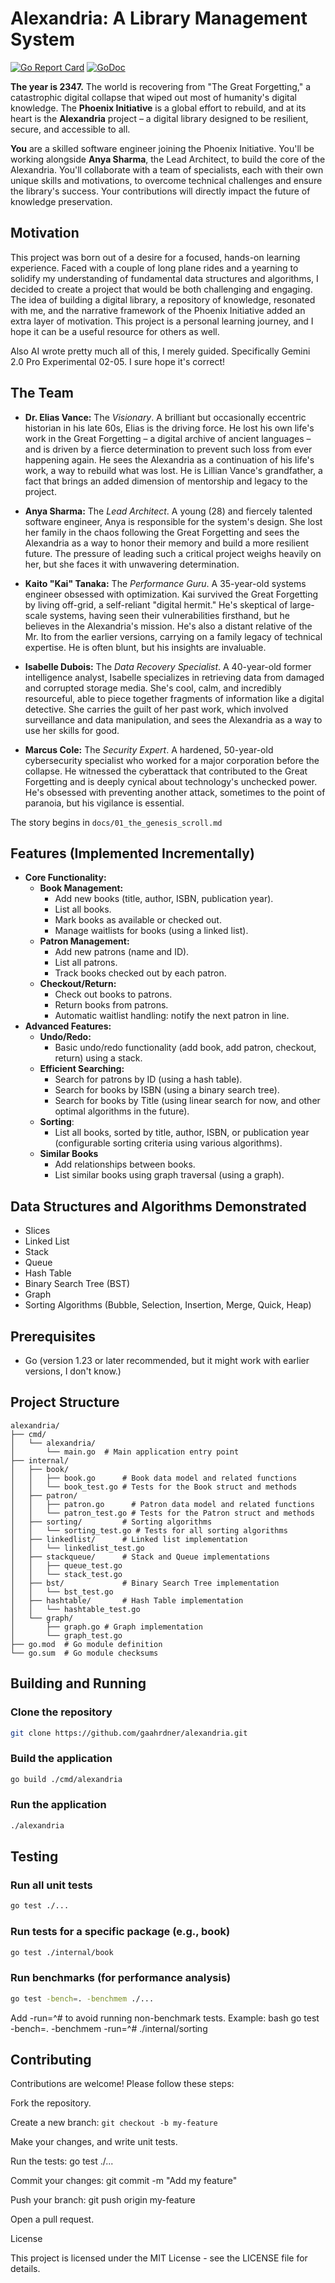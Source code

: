 # Alexandria: A Library Management System

[![Go Report Card](https://goreportcard.com/badge/github.com/gaahrdner/alexandria)](https://goreportcard.com/report/github.com/gaahrdner/alexandria)
[![GoDoc](https://godoc.org/github.com/gaahrdner/alexandria?status.svg)](https://godoc.org/github.com/gaahrdner/alexandria)

**The year is 2347.**  The world is recovering from "The Great Forgetting," a catastrophic digital collapse that wiped out most of humanity's digital knowledge.  The **Phoenix Initiative** is a global effort to rebuild, and at its heart is the **Alexandria** project – a digital library designed to be resilient, secure, and accessible to all.

**You** are a skilled software engineer joining the Phoenix Initiative. You'll be working alongside **Anya Sharma**, the Lead Architect, to build the core of the Alexandria.  You'll collaborate with a team of specialists, each with their own unique skills and motivations, to overcome technical challenges and ensure the library's success.  Your contributions will directly impact the future of knowledge preservation.

## Motivation

This project was born out of a desire for a focused, hands-on learning experience. Faced with a couple of long plane rides and a yearning to solidify my understanding of fundamental data structures and algorithms, I decided to create a project that would be both challenging and engaging. The idea of building a digital library, a repository of knowledge, resonated with me, and the narrative framework of the Phoenix Initiative added an extra layer of motivation. This project is a personal learning journey, and I hope it can be a useful resource for others as well.

Also AI wrote pretty much all of this, I merely guided.  Specifically Gemini 2.0 Pro Experimental 02-05. I sure hope it's correct!

## The Team

* **Dr. Elias Vance:** The *Visionary*.  A brilliant but occasionally eccentric historian in his late 60s, Elias is the driving force. He lost his own life's work in the Great Forgetting – a digital archive of ancient languages – and is driven by a fierce determination to prevent such loss from ever happening again. He sees the Alexandria as a continuation of his life's work, a way to rebuild what was lost. He is Lillian Vance's grandfather, a fact that brings an added dimension of mentorship and legacy to the project.

* **Anya Sharma:** The *Lead Architect*. A young (28) and fiercely talented software engineer, Anya is responsible for the system's design.  She lost her family in the chaos following the Great Forgetting and sees the Alexandria as a way to honor their memory and build a more resilient future.  The pressure of leading such a critical project weighs heavily on her, but she faces it with unwavering determination.

* **Kaito "Kai" Tanaka:** The *Performance Guru*.  A 35-year-old systems engineer obsessed with optimization.  Kai survived the Great Forgetting by living off-grid, a self-reliant "digital hermit." He's skeptical of large-scale systems, having seen their vulnerabilities firsthand, but he believes in the Alexandria's mission. He's also a distant relative of the Mr. Ito from the earlier versions, carrying on a family legacy of technical expertise. He is often blunt, but his insights are invaluable.

* **Isabelle Dubois:** The *Data Recovery Specialist*. A 40-year-old former intelligence analyst, Isabelle specializes in retrieving data from damaged and corrupted storage media.  She's cool, calm, and incredibly resourceful, able to piece together fragments of information like a digital detective.  She carries the guilt of her past work, which involved surveillance and data manipulation, and sees the Alexandria as a way to use her skills for good.

* **Marcus Cole:** The *Security Expert*. A hardened, 50-year-old cybersecurity specialist who worked for a major corporation before the collapse. He witnessed the cyberattack that contributed to the Great Forgetting and is deeply cynical about technology's unchecked power.  He's obsessed with preventing another attack, sometimes to the point of paranoia, but his vigilance is essential.

The story begins in `docs/01_the_genesis_scroll.md`

## Features (Implemented Incrementally)

* **Core Functionality:**
  * **Book Management:**
    * Add new books (title, author, ISBN, publication year).
    * List all books.
    * Mark books as available or checked out.
    * Manage waitlists for books (using a linked list).
  * **Patron Management:**
    * Add new patrons (name and ID).
    * List all patrons.
    * Track books checked out by each patron.
  * **Checkout/Return:**
    * Check out books to patrons.
    * Return books from patrons.
    * Automatic waitlist handling: notify the next patron in line.
* **Advanced Features:**
  * **Undo/Redo:**
    * Basic undo/redo functionality (add book, add patron, checkout, return) using a stack.
  * **Efficient Searching:**
    * Search for patrons by ID (using a hash table).
    * Search for books by ISBN (using a binary search tree).
    * Search for books by Title (using linear search for now, and other optimal algorithms in the future).
  * **Sorting**:
    * List all books, sorted by title, author, ISBN, or publication year (configurable sorting criteria using various algorithms).
  * **Similar Books**
    * Add relationships between books.
    * List similar books using graph traversal (using a graph).

## Data Structures and Algorithms Demonstrated

* Slices
* Linked List
* Stack
* Queue
* Hash Table
* Binary Search Tree (BST)
* Graph
* Sorting Algorithms (Bubble, Selection, Insertion, Merge, Quick, Heap)

## Prerequisites

* Go (version 1.23 or later recommended, but it might work with earlier versions, I don't know.)

## Project Structure

```shell
alexandria/
├── cmd/
│   └── alexandria/
│       └── main.go  # Main application entry point
├── internal/
│   ├── book/
│   │   ├── book.go      # Book data model and related functions
│   │   └── book_test.go # Tests for the Book struct and methods
│   ├── patron/
│   │   ├── patron.go      # Patron data model and related functions
│   │   └── patron_test.go # Tests for the Patron struct and methods
│   ├── sorting/         # Sorting algorithms
│   │   └── sorting_test.go # Tests for all sorting algorithms
│   ├── linkedlist/      # Linked list implementation
│   │   └── linkedlist_test.go
│   ├── stackqueue/      # Stack and Queue implementations
│   │   ├── queue_test.go
│   │   └── stack_test.go
│   ├── bst/             # Binary Search Tree implementation
│   │   └── bst_test.go
│   ├── hashtable/       # Hash Table implementation
│   │   └── hashtable_test.go
│   └── graph/
│       ├── graph.go # Graph implementation
│       └── graph_test.go
├── go.mod  # Go module definition
└── go.sum  # Go module checksums
```

## Building and Running

### Clone the repository

```bash
git clone https://github.com/gaahrdner/alexandria.git
```

### Build the application

```bash
go build ./cmd/alexandria
```

### Run the application

```bash
./alexandria
```

## Testing

### Run all unit tests

```bash
go test ./...
```

### Run tests for a specific package (e.g., book)

```bash
go test ./internal/book
```

### Run benchmarks (for performance analysis)

```bash
go test -bench=. -benchmem ./...
```

Add -run=^# to avoid running non-benchmark tests. Example:
bash go test -bench=. -benchmem -run=^# ./internal/sorting

## Contributing

Contributions are welcome! Please follow these steps:

Fork the repository.

Create a new branch: `git checkout -b my-feature`

Make your changes, and write unit tests.

Run the tests: go test ./...

Commit your changes: git commit -m "Add my feature"

Push your branch: git push origin my-feature

Open a pull request.

License

This project is licensed under the MIT License - see the LICENSE file for details.
